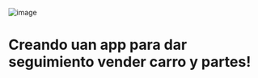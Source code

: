![image](https://github.com/user-attachments/assets/8424e792-07b9-4045-a541-9abd711381a6)


<h1>Creando uan app para dar seguimiento vender carro y partes!</h1>
